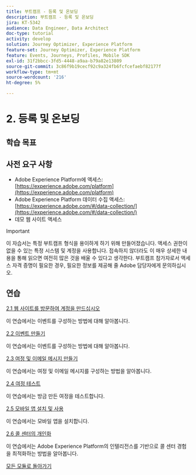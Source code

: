 ```yaml
---
title: 부트캠프 - 등록 및 온보딩
description: 부트캠프 - 등록 및 온보딩
jira: KT-5342
audience: Data Engineer, Data Architect
doc-type: tutorial
activity: develop
solution: Journey Optimizer, Experience Platform
feature-set: Journey Optimizer, Experience Platform
feature: Events, Journeys, Profiles, Mobile SDK
exl-id: 31f2bbcc-3fd5-4448-a9aa-b79a82e13809
source-git-commit: 3c86f9b19cecf92c9a324fb6fcfcefaebf82177f
workflow-type: tm+mt
source-wordcount: '216'
ht-degree: 5%

---
```


# 2. 등록 및 온보딩

## 학습 목표

## 사전 요구 사항

- Adobe Experience Platform에 액세스: [https://experience.adobe.com/platform](https://experience.adobe.com/platform)
- Adobe Experience Platform 데이터 수집 액세스: [https://experience.adobe.com/#/data-collection/](https://experience.adobe.com/#/data-collection/)
- 데모 웹 사이트 액세스

>[!IMPORTANT]
>
>이 자습서는 특정 부트캠프 형식을 용이하게 하기 위해 만들어졌습니다. 액세스 권한이 없을 수 있는 특정 시스템 및 계정을 사용합니다. 접속하지 않더라도 이 매우 상세한 내용을 통해 읽으면 여전히 많은 것을 배울 수 있다고 생각한다. 부트캠프 참가자로서 액세스 자격 증명이 필요한 경우, 필요한 정보를 제공해 줄 Adobe 담당자에게 문의하십시오.

## 연습

[2.1 웹 사이트를 방문하여 계정을 만드십시오](./ex1.md)

이 연습에서는 이벤트를 구성하는 방법에 대해 알아봅니다.

[2.2 이벤트 만들기](./ex2.md)

이 연습에서는 이벤트를 구성하는 방법에 대해 알아봅니다.

[2.3 여정 및 이메일 메시지 만들기](./ex3.md)

이 연습에서는 여정 및 이메일 메시지를 구성하는 방법을 알아봅니다.

[2.4 여정 테스트](./ex4.md)

이 연습에서는 방금 만든 여정을 테스트합니다.

[2.5 모바일 앱 설치 및 사용](./ex5.md)

이 연습에서는 모바일 앱을 설치합니다.

[2.6 콜 센터의 개인화](./ex6.md)

이 연습에서는 Adobe Experience Platform의 인텔리전스를 기반으로 콜 센터 경험을 최적화하는 방법을 알아봅니다.

[모든 모듈로 돌아가기](../../overview.md)
